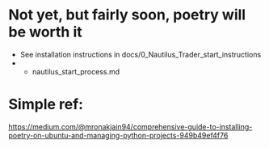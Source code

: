 # Not yet, but fairly soon, poetry will be worth it
- See installation instructions in docs/0_Nautilus_Trader_start_instructions
- - nautilus_start_process.md

# Simple ref:
https://medium.com/@mronakjain94/comprehensive-guide-to-installing-poetry-on-ubuntu-and-managing-python-projects-949b49ef4f76
